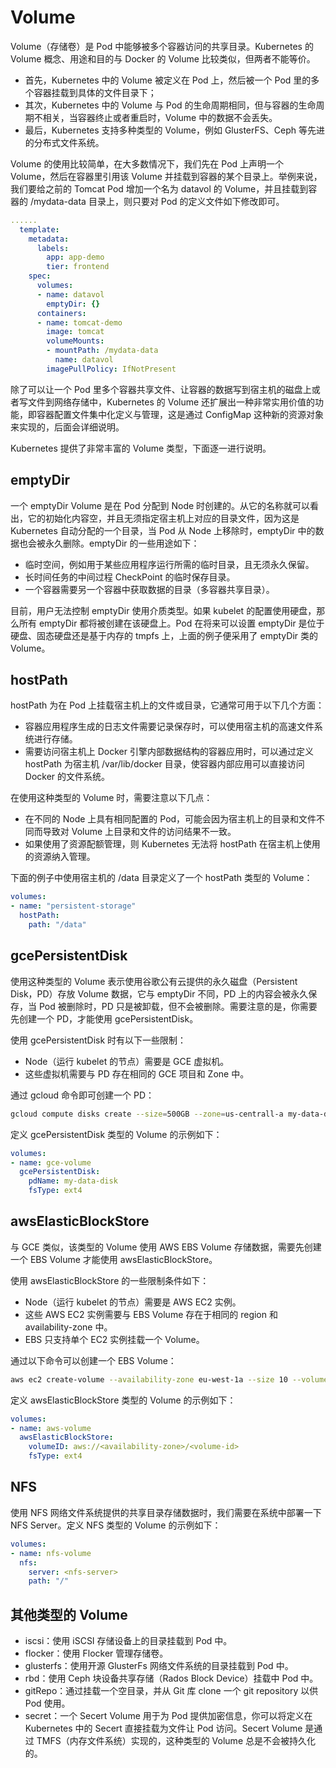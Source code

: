 # Volume

Volume（存储卷）是 Pod 中能够被多个容器访问的共享目录。Kubernetes 的 Volume 概念、用途和目的与 Docker 的 Volume 比较类似，但两者不能等价。
* 首先，Kubernetes 中的 Volume 被定义在 Pod 上，然后被一个 Pod 里的多个容器挂载到具体的文件目录下；
* 其次，Kubernetes 中的 Volume 与 Pod 的生命周期相同，但与容器的生命周期不相关，当容器终止或者重启时，Volume 中的数据不会丢失。
* 最后，Kubernetes 支持多种类型的 Volume，例如 GlusterFS、Ceph 等先进的分布式文件系统。

Volume 的使用比较简单，在大多数情况下，我们先在 Pod 上声明一个 Volume，然后在容器里引用该 Volume 并挂载到容器的某个目录上。举例来说，我们要给之前的 Tomcat Pod 增加一个名为 datavol 的 Volume，并且挂载到容器的 /mydata-data 目录上，则只要对 Pod 的定义文件如下修改即可。
```yaml
......
  template:
    metadata:
      labels:
        app: app-demo
        tier: frontend
    spec:
      volumes:
      - name: datavol
        emptyDir: {}
      containers:
      - name: tomcat-demo
        image: tomcat
        volumeMounts:
        - mountPath: /mydata-data
          name: datavol
        imagePullPolicy: IfNotPresent
```

除了可以让一个 Pod 里多个容器共享文件、让容器的数据写到宿主机的磁盘上或者写文件到网络存储中，Kubernetes 的 Volume 还扩展出一种非常实用价值的功能，即容器配置文件集中化定义与管理，这是通过 ConfigMap 这种新的资源对象来实现的，后面会详细说明。

Kubernetes 提供了非常丰富的 Volume 类型，下面逐一进行说明。

## emptyDir

一个 emptyDir Volume 是在 Pod 分配到 Node 时创建的。从它的名称就可以看出，它的初始化内容空，并且无须指定宿主机上对应的目录文件，因为这是 Kubernetes 自动分配的一个目录，当 Pod 从 Node 上移除时，emptyDir 中的数据也会被永久删除。emptyDir 的一些用途如下：
* 临时空间，例如用于某些应用程序运行所需的临时目录，且无须永久保留。
* 长时间任务的中间过程 CheckPoint 的临时保存目录。
* 一个容器需要另一个容器中获取数据的目录（多容器共享目录）。

目前，用户无法控制 emptyDir 使用介质类型。如果 kubelet 的配置使用硬盘，那么所有 emptyDir 都将被创建在该硬盘上。Pod 在将来可以设置 emptyDir 是位于硬盘、固态硬盘还是基于内存的 tmpfs 上，上面的例子便采用了 emptyDir 类的 Volume。

## hostPath

hostPath 为在 Pod 上挂载宿主机上的文件或目录，它通常可用于以下几个方面：
* 容器应用程序生成的日志文件需要记录保存时，可以使用宿主机的高速文件系统进行存储。
* 需要访问宿主机上 Docker 引擎内部数据结构的容器应用时，可以通过定义 hostPath 为宿主机 /var/lib/docker 目录，使容器内部应用可以直接访问 Docker 的文件系统。

在使用这种类型的 Volume 时，需要注意以下几点：
* 在不同的 Node 上具有相同配置的 Pod，可能会因为宿主机上的目录和文件不同而导致对 Volume 上目录和文件的访问结果不一致。
* 如果使用了资源配额管理，则 Kubernetes 无法将 hostPath 在宿主机上使用的资源纳入管理。

下面的例子中使用宿主机的 /data 目录定义了一个 hostPath 类型的 Volume：
```yaml
volumes:
- name: "persistent-storage"
  hostPath: 
    path: "/data"
```

## gcePersistentDisk

使用这种类型的 Volume 表示使用谷歌公有云提供的永久磁盘（Persistent Disk，PD）存放 Volume 数据，它与 emptyDir 不同，PD 上的内容会被永久保存，当 Pod 被删除时，PD 只是被卸载，但不会被删除。需要注意的是，你需要先创建一个 PD，才能使用 gcePersistentDisk。

使用 gcePersistentDisk 时有以下一些限制：
* Node（运行 kubelet 的节点）需要是 GCE 虚拟机。
* 这些虚拟机需要与 PD 存在相同的 GCE 项目和 Zone 中。

通过 gcloud 命令即可创建一个 PD：
```bash
gcloud compute disks create --size=500GB --zone=us-centrall-a my-data-disk
```

定义 gcePersistentDisk 类型的 Volume 的示例如下：
```yaml
volumes:
- name: gce-volume
  gcePersistentDisk:
    pdName: my-data-disk
    fsType: ext4
```

## awsElasticBlockStore

与 GCE 类似，该类型的 Volume 使用 AWS EBS Volume 存储数据，需要先创建一个 EBS Volume 才能使用 awsElasticBlockStore。

使用 awsElasticBlockStore 的一些限制条件如下：
* Node（运行 kubelet 的节点）需要是 AWS EC2 实例。
* 这些 AWS EC2 实例需要与 EBS Volume 存在于相同的 region 和 availability-zone 中。
* EBS 只支持单个 EC2 实例挂载一个 Volume。

通过以下命令可以创建一个 EBS Volume：
```bash
aws ec2 create-volume --availability-zone eu-west-1a --size 10 --volume-type gp2
```

定义 awsElasticBlockStore 类型的 Volume 的示例如下：
```yaml
volumes:
- name: aws-volume
  awsElasticBlockStore:
    volumeID: aws://<availability-zone>/<volume-id>
    fsType: ext4
```

## NFS

使用 NFS 网络文件系统提供的共享目录存储数据时，我们需要在系统中部署一下 NFS Server。定义 NFS 类型的 Volume 的示例如下：
```yaml
volumes:
- name: nfs-volume
  nfs:
    server: <nfs-server>
    path: "/"
```

## 其他类型的 Volume

* iscsi：使用 iSCSI 存储设备上的目录挂载到 Pod 中。
* flocker：使用 Flocker 管理存储卷。
* glusterfs：使用开源 GlusterFs 网络文件系统的目录挂载到 Pod 中。
* rbd：使用 Ceph 块设备共享存储（Rados Block Device）挂载中 Pod 中。
* gitRepo：通过挂载一个空目录，并从 Git 库 clone 一个 git repository 以供 Pod 使用。
* secret：一个 Secert Volume 用于为 Pod 提供加密信息，你可以将定义在 Kubernetes 中的 Secert 直接挂载为文件让 Pod 访问。Secert Volume 是通过 TMFS（内存文件系统）实现的，这种类型的 Volume 总是不会被持久化的。

